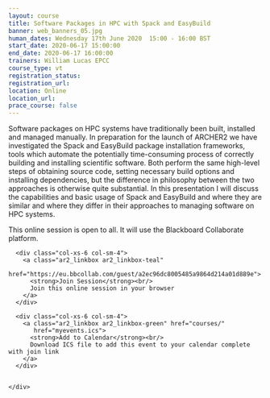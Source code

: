 ```yaml
---
layout: course
title: Software Packages in HPC with Spack and EasyBuild
banner: web_banners_05.jpg
human_dates: Wednesday 17th June 2020  15:00 - 16:00 BST
start_date: 2020-06-17 15:00:00
end_date: 2020-06-17 16:00:00
trainers: William Lucas EPCC
course_type: vt
registration_status:
registration_url:
location: Online
location_url:
prace_course: false
---
```


Software packages on HPC systems have traditionally been built, installed and managed manually. In preparation for the launch of ARCHER2 we have investigated the Spack and EasyBuild package installation frameworks, tools which automate the potentially time-consuming process of correctly building and installing scientific software. Both perform the same high-level steps of obtaining source code, setting necessary build options and installing dependencies, but the difference in philosophy between the two approaches is otherwise quite substantial. In this presentation I will discuss the capabilities and basic usage of Spack and EasyBuild and where they are similar and where they differ in their approaches to managing software on HPC systems.

This online session is open to all. It will use the Blackboard Collaborate platform.




<section id="service">
  <div class="row ">	

      <div class="col-xs-6 col-sm-4">
        <a class="ar2_linkbox ar2_linkbox-teal" 
          href="https://eu.bbcollab.com/guest/a2ec96dc8005485a9864d214a01d889e">
          <strong>Join Session</strong><br/>
          Join this online session in your browser
        </a>
      </div>

      <div class="col-xs-6 col-sm-4">
        <a class="ar2_linkbox ar2_linkbox-green" href="courses/"
           href="myevents.ics">
          <strong>Add to Calendar</strong><br/>
          Download ICS file to add this event to your calendar complete with join link
        </a>
      </div>

											
    </div>







<!--
<div>

<iframe width="560" height="315" src="https://www.youtube.com/embed/AUh2h4jO6VI" frameborder="0" allow="accelerometer; autoplay; encrypted-media; gyroscope; picture-in-picture" allowfullscreen></iframe>

</div>

-->

<!--

<section id="service">
  <div class="container">
    <div class="row ">	



      <div class="col-xs-6 col-sm-4">
        <a class="ar2_linkbox ar2_linkbox-teal" href="  ">
          <strong>Transcript</strong><br/>
          Download a transcript of the video audio
        </a>
      </div>



      <div class="col-xs-6 col-sm-4">
        <a class="ar2_linkbox ar2_linkbox-green" href="courses/"
           href="ARCHER2_Training_VT.pdf">
          <strong>Slides</strong><br/>
          Download pdf of the presentation.
        </a>
      </div>
										
    </div>
  </div>
</section>
-->
